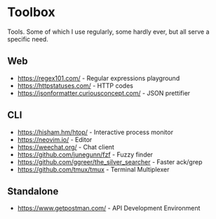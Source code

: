 # Toolbox
Tools. Some of which I use regularly, some hardly ever, but all serve
a specific need.

## Web
- https://regex101.com/ - Regular expressions playground
- https://httpstatuses.com/ - HTTP codes
- https://jsonformatter.curiousconcept.com/ - JSON prettifier

## CLI
- https://hisham.hm/htop/ - Interactive process monitor
- https://neovim.io/ - Editor
- https://weechat.org/ - Chat client
- https://github.com/junegunn/fzf - Fuzzy finder
- https://github.com/ggreer/the_silver_searcher - Faster ack/grep
- https://github.com/tmux/tmux - Terminal Multiplexer

## Standalone
- https://www.getpostman.com/ - API Development Environment
